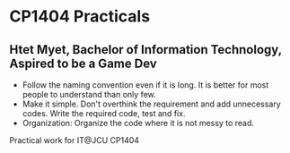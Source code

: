 # CP1404 Practicals

## Htet Myet, Bachelor of Information Technology, Aspired to be a Game Dev

- Follow the naming convention even if it is long. It is better for most people to understand than only few. 
- Make it simple. Don't overthink the requirement and add unnecessary codes. Write the required code, test and fix.
- Organization: Organize the code where it is not messy to read. 

Practical work for IT@JCU CP1404
